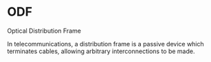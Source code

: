 # ODF


Optical Distribution Frame

In telecommunications, a distribution frame is a passive device which
terminates cables, allowing arbitrary interconnections to be made.

